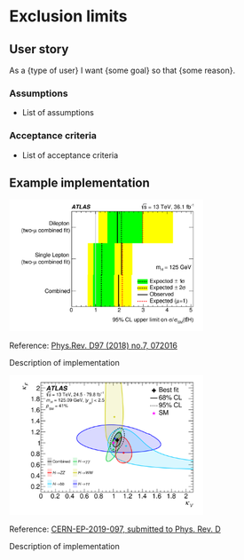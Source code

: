 # Exclusion limits

## User story
As a {type of user} I want {some goal} so that {some reason}.

### Assumptions
- List of assumptions

### Acceptance criteria
- List of acceptance criteria

## Example implementation
<img src="figures/exclusion-limits-1D.png" alt="description" width="350"/>

Reference: [Phys.Rev. D97 (2018) no.7, 072016](https://doi.org/10.1103/PhysRevD.97.072016)

Description of implementation

<img src="figures/exclusion-limits-2D.png" alt="description" width="350"/>

Reference: [CERN-EP-2019-097, submitted to Phys. Rev. D](https://inspirehep.net/record/1752936)

Description of implementation